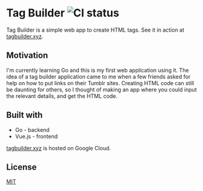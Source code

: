 # Tag Builder ![CI status](https://img.shields.io/badge/build-passing-brightgreen.svg)

Tag Builder is a simple web app to create HTML tags. See it in action at [tagbuilder.xyz](http://tagbuilder.xyz).

## Motivation

I'm currently learning Go and this is my first web application using it. The idea of a tag builder application came to me when a few friends asked for help on how to put links on their Tumblr sites. Creating HTML code can still be daunting for others, so I thought of making an app where you could input the relevant details, and get the HTML code.

## Built with
* Go - backend
* Vue.js - frontend

[tagbuilder.xyz](http://tagbuilder.xyz) is hosted on Google Cloud.


## License
[MIT](https://choosealicense.com/licenses/mit/)
